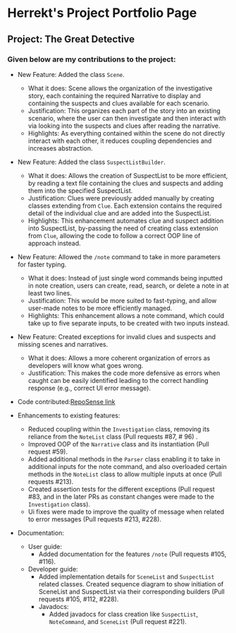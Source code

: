 # Herrekt's Project Portfolio Page

## Project: The Great Detective

### Given below are my contributions to the project:

* New Feature: Added the class `Scene`.
  * What it does: Scene allows the organization of the investigative story, each containing the required Narrative to 
  display and containing the suspects and clues available for each scenario.
  * Justification: This organizes each part of the story into an existing scenario, where the user can then investigate 
  and then interact with via looking into the suspects and clues after reading the narrative.
  * Highlights: As everything contained within the scene do not directly interact with each other, it reduces coupling 
  dependencies and increases abstraction.

* New Feature: Added the class `SuspectListBuilder`.
  * What it does: Allows the creation of SuspectList to be more efficient, by reading a text file containing the clues
  and suspects and adding them into the specified SuspectList.
  * Justification: Clues were previously added manually by creating classes extending from `Clue`.
  Each extension contains the required detail of the individual clue and are added into the SuspectList.
  * Highlights: This enhancement automates clue and suspect addition into SuspectList, by-passing the need of creating 
  class extension from `Clue`, allowing the code to follow a correct OOP line of approach instead.


* New Feature: Allowed the `/note` command to take in more parameters for faster typing.
    * What it does: Instead of just single word commands being inputted in note creation, 
  users can create, read, search, or delete a note in at least two lines.
    * Justification: This would be more suited to fast-typing, and allow user-made notes to be more efficiently managed.
    * Highlights: This enhancement allows a note command, which could take up to five separate inputs,
  to be created with two inputs instead.


* New Feature: Created exceptions for invalid clues and suspects and missing scenes and narratives.
  * What it does: Allows a more coherent organization of errors as developers will know what goes wrong.
  * Justification: This makes the code more defensive as errors when caught can be easily identified leading to the
  correct handling response (e.g., correct UI error message).


* Code contributed:[RepoSense link](https://nus-cs2113-ay2122s1.github.io/tp-dashboard/?search=&sort=groupTitle&sortWithin=title&timeframe=commit&mergegroup=&groupSelect=groupByRepos&breakdown=true&checkedFileTypes=docs~functional-code~test-code~other&since=2021-09-25&tabOpen=true&tabType=authorship&tabAuthor=Herrekt&tabRepo=AY2122S1-CS2113-T14-1%2Ftp%5Bmaster%5D&authorshipIsMergeGroup=false&authorshipFileTypes=docs~functional-code~test-code&authorshipIsBinaryFileTypeChecked=false) 


* Enhancements to existing features:
  * Reduced coupling within the `Investigation` class, removing its reliance from the `NoteList` class 
  (Pull requests #87, # 96) .
  * Improved OOP of the `Narrative` class and its instantiation (Pull request #59).
  * Added additional methods in the `Parser` class enabling it to take in additional inputs for the note command,
  and also overloaded certain methods in the `NoteList` class to allow multiple inputs at once (Pull requests #213).
  * Created assertion tests for the different exceptions 
  (Pull request #83, and in the later PRs as constant changes were made to the `Investigation` class).
  * Ui fixes were made to improve the quality of message when related to error messages (Pull requests #213, #228).


* Documentation: 
  * User guide:
    * Added documentation for the features `/note` (Pull requests #105, #116).
  * Developer guide:
    * Added implementation details for `SceneList` and `SuspectList` related classes. 
    Created sequence diagram to show initiation of SceneList and SuspectList via their corresponding builders
    (Pull requests #105, #112, #228).
    * Javadocs:
      * Added javadocs for class creation like `SuspectList`, `NoteCommand`, and `SceneList` (Pull request #221).
  

